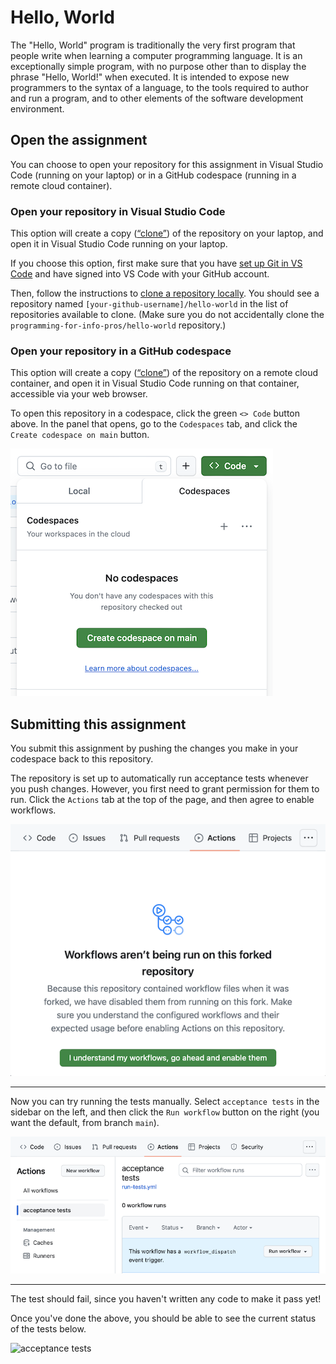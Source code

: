 # Hello, World

The "Hello, World" program is traditionally the very first program
that people write when learning a computer programming
language. It is an exceptionally simple program, with no purpose other
than to display the phrase "Hello, World!" when executed. It is
intended to expose new programmers to the syntax of a language, to the
tools required to author and run a program, and to other elements of
the software development environment.

## Open the assignment

You can choose to open your repository for this assignment in Visual
Studio Code (running on your laptop) or in a GitHub codespace (running
in a remote cloud container).

### Open your repository in Visual Studio Code

This option will create a copy ([“clone”][clone]) of the repository on
your laptop, and open it in Visual Studio Code running on your laptop.

If you choose this option, first make sure that you have [set up Git
in VS Code][setup] and have signed into VS Code with your GitHub
account.

Then, follow the instructions to [clone a repository
locally][local]. You should see a repository named
`[your-github-username]/hello-world` in the list of repositories
available to clone. (Make sure you do not accidentally clone the
`programming-for-info-pros/hello-world` repository.)

[clone]: https://docs.github.com/en/get-started/learning-about-github/github-glossary#clone
[setup]: https://code.visualstudio.com/docs/sourcecontrol/intro-to-git#_set-up-git-in-vs-code
[local]: https://code.visualstudio.com/docs/sourcecontrol/intro-to-git#_clone-a-repository-locally

### Open your repository in a GitHub codespace

This option will create a copy ([“clone”][clone]) of the repository on
a remote cloud container, and open it in Visual Studio Code running on
that container, accessible via your web browser.

To open this repository in a codespace, click the green `<> Code` button
above. In the panel that opens, go to the `Codespaces` tab, and click the
`Create codespace on main` button.

![Screenshot showing the button to create a codespace](img/create-codespace.png)

## Submitting this assignment

You submit this assignment by pushing the changes you make in your
codespace back to this repository.

The repository is set up to automatically run acceptance tests
whenever you push changes. However, you first need to grant permission
for them to run. Click the `Actions` tab at the top of the page, and
then agree to enable workflows.

![Screenshot showing how to enable acceptance tests](img/enable-workflows.png)

---

Now you can try running the tests manually. Select `acceptance tests`
in the sidebar on the left, and then click the `Run workflow` button
on the right (you want the default, from branch `main`).

![Screenshot showing how to run acceptance tests](img/run-tests.png)

---

The test should fail, since you haven't written any code to make it
pass yet!

Once you've done the above, you should be able to see the current
status of the tests below.

![acceptance tests](../../actions/workflows/run-tests.yml/badge.svg)

<!-- Local Variables: -->
<!-- jinx-local-words: "codespace" -->
<!-- End: -->
